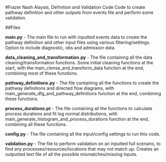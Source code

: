 #Frazer Nash Alaysis, Definition and Validation Code
Code to create pathway definition and other outputs from events file and perform some validation.

##Files

**main.py** - The main file to run with inputted events data to create the pathway definition and other input files using various filtering/settings. Option to include diagnostic, obs and admission data.

**data_cleaning_and_transformation.py** - The file containing all the data cleaning/transformation functions.  Some initial cleaning functions at the start, with the main_clense_and_transform_data function at the end, combining most of these functions.

**pathway_definitions.py** - The file containing all the functions to create the pathway definitions and directed flow diagrams, with main_generate_dfg_and_pathway_definitions function at the end, combining these functions.

**process_durations.pt** - The file containing all the functions to calculate process durations and fit log normal distributions, with main_generate_histogram_and_process_durations function at the end, combining all these functions.

**config.py** - The file containing all the input/config settings to run this code.



**validation.py** - The file to perform validation on an inputted full scenario, to find any processes/resources/locations that may not match up. Creates an outputted text file of all the possible mismatches/missing inputs.
